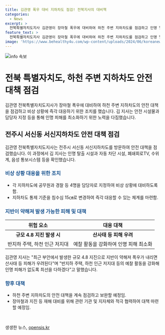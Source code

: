 ```yaml
---
title: 김관영 폭우 대비 지하차도 점검! 전북지사의 대비책
categories:
  - News
excerpt: >
  전북특별자치도지사 김관영이 장마철 폭우에 대비하여 하천 주변 지하차도를 점검하고 인명 탈출 시설과 비상 상황에 대비한 시스템을 확인했다. 지하차도에 공무원과 경찰 등 4명을 지정하여 즉각 대응하도록 했고, 침수심 기준을 15㎝로 변경했다. 또한, 지반이 약해져 산사태 등 피해 우려로부터 주민을 보호하기 위해 예찰 활동을 강화할 계획이라고 전했다.
feature_text: >
  전북특별자치도지사 김관영이 장마철 폭우에 대비하여 하천 주변 지하차도를 점검하고 인명 탈출 시설과 비상 상황에 대비한 시스템을 확인했다. 지하차도에 공무원과 경찰 등 4명을 지정하여 즉각 대응하도록 했고, 침수심 기준을 15㎝로 변경했다. 또한, 지반이 약해져 산사태 등 피해 우려로부터 주민을 보호하기 위해 예찰 활동을 강화할 계획이라고 전했다.
image: 'https://www.behealthy4u.com/wp-content/uploads/2024/06/koreanews.jpg'
---
```


<p><img src="https://www.behealthy4u.com/wp-content/uploads/2024/06/koreanews.jpg" alt="info 속보" /></p>

<h1>전북 특별자치도, 하천 주변 지하차도 안전 대책 점검</h1>

<p data-ke-size="size16">김관영 전북특별자치도지사가 장마철 폭우에 대비하여 하천 주변 지하차도의 안전 대책을 점검하고 비상 상황에 즉각 대응하기 위한 조치를 했습니다. 김 지사는 안전 시설물과 담당자 지정 등을 통해 인명 피해를 최소화하기 위한 노력을 다짐했습니다.</p>

<h2 data-ke-size="size26">전주시 서신동 서신지하차도 안전 대책 점검</h2>

<p data-ke-size="size16">김관영 전북특별자치도지사는 전주시 서신동 서신지하차도를 방문하여 안전 대책을 점검했습니다. 이 과정에서 김 지사는 인명 탈출 시설과 자동 차단 시설, 폐쇄회로TV, 수위계, 음성 통보시스템 등을 확인했습니다.</p>

<h3><b><span style="color: #1a5490;">비상 상황 대응을 위한 조치</span></b></h3>

<ul>
<li>각 지하차도에 공무원과 경찰 등 4명을 담당자로 지정하여 비상 상황에 대비하도록 함.</li>
<li>지하차도 통제 기준을 침수심 15㎝로 변경하여 즉각 대응할 수 있는 체계를 마련함.</li>
</ul>

<h3><b><span style="color: #1a5490;">지반이 약해져 발생 가능한 피해 및 대책</span></b></h3>

<table>
<thead>
<tr>
<th>위험 요소</th>
<th>대응 대책</th>
</tr>
</thead>
<tbody>
<tr>
<td style="text-align: center; height: 17px;"><b>규모 4.8 지진 발생 시</b></td>
<td style="text-align: center; height: 17px;"><b>산사태 등 피해 우려</b></td>
</tr>
<tr>
<td>반지하 주택, 하천 인근 저지대</td>
<td>예찰 활동을 강화하여 인명 피해 최소화</td>
</tr>
</tbody>
</table>

<p data-ke-size="size16">김관영 지사는 "최근 부안에서 발생한 규모 4.8 지진으로 지반이 약해져 폭우가 내리면 산사태 등 피해가 우려된다"며 "반지하 주택, 하천 인근 저지대 등의 예찰 활동을 강화해 인명 피해가 없도록 최선을 다하겠다"고 말했습니다.</p>

<h3><b><span style="color: #1a5490;">향후 대책</span></b></h3>

<ul>
<li>하천 주변 지하차도의 안전 대책을 계속 점검하고 보완할 예정임.</li>
<li>장마철과 지진 등 재해 대비를 위해 관련 기관 및 지자체와 적극 협력하여 대책 마련할 예정임.</li>
</ul>

<p data-ke-size="size16">&nbsp;</p>
생생한 뉴스, <a href="https://opensis.kr" rel="dofollow">opensis.kr</a>


